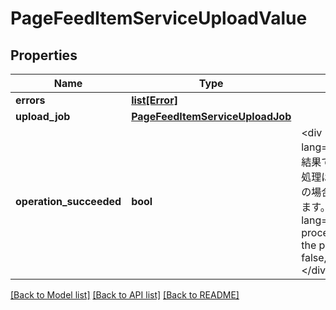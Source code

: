 # PageFeedItemServiceUploadValue

## Properties
Name | Type | Description | Notes
------------ | ------------- | ------------- | -------------
**errors** | [**list[Error]**](Error.md) |  | [optional] 
**upload_job** | [**PageFeedItemServiceUploadJob**](PageFeedItemServiceUploadJob.md) |  | [optional] 
**operation_succeeded** | **bool** | &lt;div lang&#x3D;\&quot;ja\&quot;&gt;処理結果です。trueの場合は、処理は成功しました。falseの場合は処理が失敗しています。&lt;/div&gt; &lt;div lang&#x3D;\&quot;en\&quot;&gt;The process results. If true, the process succeeded. If false, the process failed.&lt;/div&gt;  | [optional] 

[[Back to Model list]](../README.md#documentation-for-models) [[Back to API list]](../README.md#documentation-for-api-endpoints) [[Back to README]](../README.md)


